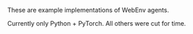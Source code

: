 These are example implementations of WebEnv agents.

Currently only Python + PyTorch. All others were cut for time.